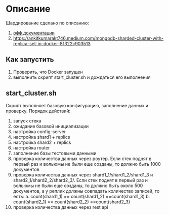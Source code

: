 # Описание

Шардирование сделано по описанию:
1. [офф документации](https://www.mongodb.com/docs/manual/tutorial/deploy-shard-cluster/#overview)
2. https://ankitkumarakt746.medium.com/mongodb-sharded-cluster-with-replica-set-in-docker-81322c903513


## Как запустить
1. Проверить, что Docker запущен
2. выполнить скрипт start_cluster.sh и дождаться его выполнения

## start_cluster.sh
Скрипт выполняет базовую конфигурацию, заполнение данных и проверку.
Порядок действий:
1) запуск стека
2) ожидание базовой инициализации
3) настройка config-server
4) настройка shard1 + replics
5) настройка shard2 + replics
6) настройка router
7) заполнение базы тестовыми данными
8) проверка количества данных через роутер.
Если стек поднят в первый раз и вольюмы не были еще созданы, то должно быть 1000 документов
9) проверка количества данных через shard1_1/shard1_2/shard1_3 и shard2_1/shard2_2/shard2_3/. 
Если стек поднят в первый раз и вольюмы не были еще созданы, то должно быть около 500 документов, а у реплик должны 
совпадать количество записей, то есть: 
a. count(shard1_1) == count(shard1_2) ==count(shard1_3)
b. count(shard2_1) == count(shard2_2) ==count(shard2_3)
10) проверка количества данных через rest api